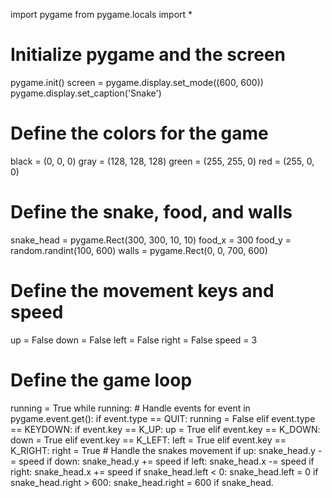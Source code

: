 import pygame
from pygame.locals import *

# Initialize pygame and the screen
pygame.init()
screen = pygame.display.set_mode((600, 600))
pygame.display.set_caption('Snake')

# Define the colors for the game
black = (0, 0, 0)
gray = (128, 128, 128)
green = (255, 255, 0)
red = (255, 0, 0)

# Define the snake, food, and walls
snake_head = pygame.Rect(300, 300, 10, 10)
food_x = 300
food_y = random.randint(100, 600)
walls = pygame.Rect(0, 0, 700, 600)

# Define the movement keys and speed
up = False
down = False
left = False
right = False
speed = 3

# Define the game loop
running = True
while running:
    # Handle events
    for event in pygame.event.get():
        if event.type == QUIT:
            running = False
        elif event.type == KEYDOWN:
            if event.key == K_UP:
                up = True
            elif event.key == K_DOWN:
                down = True
            elif event.key == K_LEFT:
                left = True
            elif event.key == K_RIGHT:
                right = True
    # Handle the snakes movement
    if up:
        snake_head.y -= speed
    if down:
        snake_head.y += speed
    if left:
        snake_head.x -= speed
    if right:
        snake_head.x += speed
    if snake_head.left < 0:
        snake_head.left = 0
    if snake_head.right > 600:
        snake_head.right = 600
    if snake_head.

